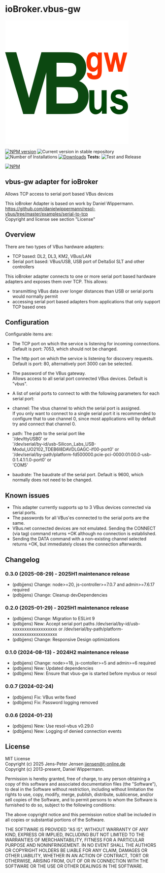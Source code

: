 # ioBroker.vbus-gw

![Logo](admin/vbus-gw.png)

[![NPM version](https://img.shields.io/npm/v/iobroker.vbus-gw.svg)](https://www.npmjs.com/package/iobroker.vbus-gw)
![Current version in stable repository](https://iobroker.live/badges/vbus-gw-stable.svg)
![Number of Installations](https://iobroker.live/badges/vbus-gw-installed.svg)
[![Downloads](https://img.shields.io/npm/dm/iobroker.vbus-gw.svg)](https://www.npmjs.com/package/iobroker.vbus-gw)
**Tests:** ![Test and Release](https://github.com/pdbjjens/ioBroker.vbus-gw/workflows/Test%20and%20Release/badge.svg)

[![NPM](https://nodei.co/npm/iobroker.vbus-gw.png?downloads=true)](https://nodei.co/npm/iobroker.vbus-gw/)

## vbus-gw adapter for ioBroker

Allows TCP access to serial port based VBus devices

This ioBroker Adapter is based on work by Daniel Wippermann.  
<https://github.com/danielwippermann/resol-vbus/tree/master/examples/serial-to-tcp>  
Copyright and license see section "License"

## Overview

There are two types of VBus hardware adapters:

- TCP based: DL2, DL3, KM2, VBus/LAN
- Serial port based: VBus/USB, USB port of DeltaSol SLT and other controllers  

This ioBroker adapter connects to one or more serial port based hardware adapters and exposes them over TCP. This allows:

- transmitting VBus data over longer distances than USB or serial ports would normally permit
- accessing serial port based adapters from applications that only support TCP based ones

## Configuration

Configurable items are:

- The TCP port on which the service is listening for incoming connections.  
Default is port: 7053, which should not be changed.
- The http port on which the service is listening for discovery requests.  
Default is port: 80, alternatively port 3000 can be selected.
- The password of the VBus gateway.  
Allows access to all serial port connected VBus devices. Default is "vbus".  
- A list of serial ports to connect to with the following parameters for each serial port:  

- channel: The vbus channel to which the serial port is assigned.  
If you only want to connect to a single serial port it is recommended to configure that to use channel 0, since most applications will by default try and connect that channel 0.
- path: The path to the serial port like  
'/dev/ttyUSB0' or  
'/dev/serial/by-id/usb-Silicon_Labs_USB-Modul_UO2102_TDEB6I8DAVDLGAGC-if00-port0' or  
'/dev/serial/by-path/platform-fd500000.pcie-pci-0000:01:00.0-usb-0:1.4.1:1.0-port0' or  
'COM5'
- baudrate: The baudrate of the serial port. Default is 9600, which normally does not need to be changed.

## Known issues

- This adapter currently supports up to 3 VBus devices connected via serial ports.
- The passwords for all VBus'es connected to the serial ports are the same.  
- VBus.net connected devices are not emulated. Sending the CONNECT (via tag) command returns +OK although no connection is established.  
- Sending the DATA command with a non-existing channel selected returns +OK, but immediately closes the connection afterwards.

## Changelog
<!--
	Placeholder for the next version (at the beginning of the line):
	### **WORK IN PROGRESS**
-->
### 0.3.0 (2025-08-29) - 2025H1 maintenance release

- (pdbjjens) Change: node>=20, js-controller>=7.0.7 and admin>=7.6.17 required
- (pdbjjens) Change: Cleanup devDependencies

### 0.2.0 (2025-01-29) - 2025H1 maintenance release

- (pdbjjens) Change: Migration to ESLint 9
- (pdbjjens) New: Accept serial port paths /dev/serial/by-id/usb-xxxxxxxxxxxxxxxxxxx or /dev/serial/by-path/platform-xxxxxxxxxxxxxxxxxxx
- (pdbjjens) Change: Responsive Design optimizations

### 0.1.0 (2024-08-13) - 2024H2 maintenance release

- (pdbjjens) Change: node>=18, js-contoller>=5 and admin>=6 required
- (pdbjjens) New: Updated dependencies
- (pdbjjens) New: Ensure that vbus-gw is started before myvbus or resol

### 0.0.7 (2024-02-24)

- (pdbjjens) Fix: VBus write fixed
- (pdbjjens) Fix: Password logging removed

### 0.0.6 (2024-01-23)

- (pdbjjens) New: Use resol-vbus v0.29.0
- (pdbjjens) New: Logging of denied connection events

## License

MIT License  
Copyright (c) 2025 Jens-Peter Jensen <jjensen@t-online.de>  
Copyright (c) 2013-present, Daniel Wippermann.

Permission is hereby granted, free of charge, to any person obtaining a copy
of this software and associated documentation files (the "Software"), to deal
in the Software without restriction, including without limitation the rights
to use, copy, modify, merge, publish, distribute, sublicense, and/or sell
copies of the Software, and to permit persons to whom the Software is
furnished to do so, subject to the following conditions:

The above copyright notice and this permission notice shall be included in all
copies or substantial portions of the Software.

THE SOFTWARE IS PROVIDED "AS IS", WITHOUT WARRANTY OF ANY KIND, EXPRESS OR
IMPLIED, INCLUDING BUT NOT LIMITED TO THE WARRANTIES OF MERCHANTABILITY,
FITNESS FOR A PARTICULAR PURPOSE AND NONINFRINGEMENT. IN NO EVENT SHALL THE
AUTHORS OR COPYRIGHT HOLDERS BE LIABLE FOR ANY CLAIM, DAMAGES OR OTHER
LIABILITY, WHETHER IN AN ACTION OF CONTRACT, TORT OR OTHERWISE, ARISING FROM,
OUT OF OR IN CONNECTION WITH THE SOFTWARE OR THE USE OR OTHER DEALINGS IN THE
SOFTWARE.
